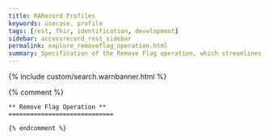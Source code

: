 ```yaml
---
title: RARecord Profiles
keywords: usecase, profile
tags: [rest, fhir, identification, development]
sidebar: accessrecord_rest_sidebar
permalink: explore_removeflag_operation.html
summary: Specification of the Remove Flag operation, which streamlines removal of an entire Reasonable Adjustments record within the FHIR&reg; Reasonable Adjustments API.
---
```

{% include custom/search.warnbanner.html %}

{% comment %}

    ** Remove Flag Operation **
    =============================

    {% endcomment %}